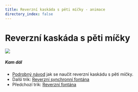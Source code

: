 ```yaml
---
title: Reverzní kaskáda s pěti míčky - animace
directory_index: false
---
```


# Reverzní kaskáda s pěti míčky

![](/animace/img/5-reverse-cascade.gif)

##### Kam dál

- [Podrobný návod](/micky/5/kaskada-reverzni.html "Podrobný textový návod jak se naučit reverzní kaskádu s pěti míčky.") jak se naučit reverzní kaskádu s pěti míčky.
- Další trik: [Reverzní synchronní fontána](4-reverse-synchronous-fountain.html "Další trik Reverzní synchronní fontána")
- Předchozí trik: [Reverzní fontána](4-reverse-fountain.html "Předchozí trik Reverzní fontána")


